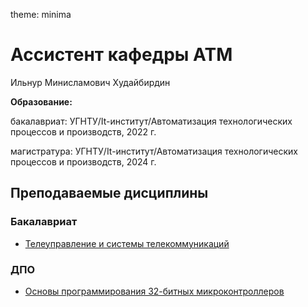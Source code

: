 theme: minima
# Ассистент кафедры АТМ

Ильнур Минисламович Худайбирдин

**Образование:**

бакалавриат: УГНТУ/It-институт/Автоматизация технологических процессов и производств, 2022 г.

магистратура: УГНТУ/It-институт/Автоматизация технологических процессов и производств, 2024 г.
 
## Преподаваемые дисциплины

### Бакалавриат

* [Телеуправление и системы телекоммуникаций](TUiSTK)

### ДПО

* [Основы программирования 32-битных микроконтроллеров](ESP32)
